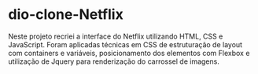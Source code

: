 # dio-clone-Netflix
 Neste projeto recriei a interface do Netflix utilizando HTML, CSS e JavaScript. Foram aplicadas técnicas em CSS de estruturação de layout com containers e variáveis, posicionamento dos elementos com Flexbox e utilização de Jquery para renderização do carrossel de imagens.
